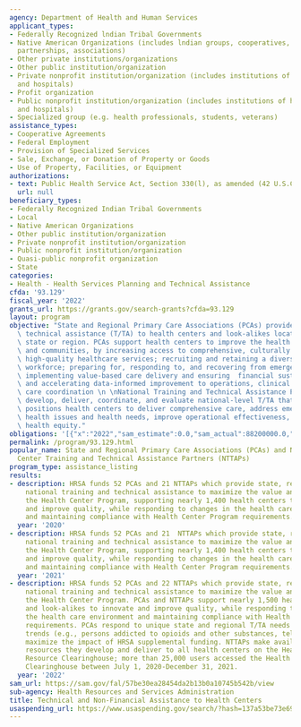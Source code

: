 ```yaml
---
agency: Department of Health and Human Services
applicant_types:
- Federally Recognized lndian Tribal Governments
- Native American Organizations (includes lndian groups, cooperatives, corporations,
  partnerships, associations)
- Other private institutions/organizations
- Other public institution/organization
- Private nonprofit institution/organization (includes institutions of higher education
  and hospitals)
- Profit organization
- Public nonprofit institution/organization (includes institutions of higher education
  and hospitals)
- Specialized group (e.g. health professionals, students, veterans)
assistance_types:
- Cooperative Agreements
- Federal Employment
- Provision of Specialized Services
- Sale, Exchange, or Donation of Property or Goods
- Use of Property, Facilities, or Equipment
authorizations:
- text: Public Health Service Act, Section 330(l), as amended (42 U.S.C 254b).
  url: null
beneficiary_types:
- Federally Recognized Indian Tribal Governments
- Local
- Native American Organizations
- Other public institution/organization
- Private nonprofit institution/organization
- Public nonprofit institution/organization
- Quasi-public nonprofit organization
- State
categories:
- Health - Health Services Planning and Technical Assistance
cfda: '93.129'
fiscal_year: '2022'
grants_url: https://grants.gov/search-grants?cfda=93.129
layout: program
objective: "State and Regional Primary Care Associations (PCAs) provide training and\
  \ technical assistance (T/TA) to health centers and look-alikes located in their\
  \ state or region. PCAs support health centers to improve the health of individuals\
  \ and communities, by increasing access to comprehensive, culturally competent,\
  \ high-quality healthcare services; recruiting and retaining a diverse healthcare\
  \ workforce; preparing for, responding to, and recovering from emergent health events;\
  \ implementing value-based care delivery and ensuring  financial sustainability;\
  \ and accelerating data-informed improvement to operations, clinical quality, and\
  \ care coordination \n \nNational Training and Technical Assistance Partners (NTTAPs)\
  \ develop, deliver, coordinate, and evaluate national-level T/TA that strategically\
  \ positions health centers to deliver comprehensive care, address emergent public\
  \ health issues and health needs, improve operational effectiveness, and advance\
  \ health equity."
obligations: '[{"x":"2022","sam_estimate":0.0,"sam_actual":88200000.0,"usa_spending_actual":5900801.0},{"x":"2023","sam_estimate":91800000.0,"sam_actual":0.0,"usa_spending_actual":2875369.0},{"x":"2024","sam_estimate":91800000.0,"sam_actual":0.0,"usa_spending_actual":144858211.64}]'
permalink: /program/93.129.html
popular_name: State and Regional Primary Care Associations (PCAs) and National Health
  Center Training and Technical Assistance Partners (NTTAPs)
program_type: assistance_listing
results:
- description: HRSA funds 52 PCAs and 21 NTTAPs which provide state, regional, and
    national training and technical assistance to maximize the value and impact of
    the Health Center Program, supporting nearly 1,400 health centers to innovate
    and improve quality, while responding to changes in the health care environment
    and maintaining compliance with Health Center Program requirements.
  year: '2020'
- description: HRSA funds 52 PCAs and 21  NTTAPs which provide state, regional, and
    national training and technical assistance to maximize the value and impact of
    the Health Center Program, supporting nearly 1,400 health centers to innovate
    and improve quality, while responding to changes in the health care environment
    and maintaining compliance with Health Center Program requirements.
  year: '2021'
- description: HRSA funds 52 PCAs and 22 NTTAPs which provide state, regional, and
    national training and technical assistance to maximize the value and impact of
    the Health Center Program. PCAs and NTTAPs support nearly 1,500 health centers
    and look-alikes to innovate and improve quality, while responding to changes in
    the health care environment and maintaining compliance with Health Center Program
    requirements. PCAs respond to unique state and regional T/TA needs based on health
    trends (e.g., persons addicted to opioids and other substances, telehealth), and
    maximize the impact of HRSA supplemental funding. NTTAPs make available the T/TA
    resources they develop and deliver to all health centers on the Health Center
    Resource Clearinghouse; more than 25,000 users accessed the Health Center Resource
    Clearinghouse between July 1, 2020-December 31, 2021.
  year: '2022'
sam_url: https://sam.gov/fal/57be30ea28454da2b13b0a10745b542b/view
sub-agency: Health Resources and Services Administration
title: Technical and Non-Financial Assistance to Health Centers
usaspending_url: https://www.usaspending.gov/search/?hash=137a53be73e6966762e955027d6369a5
---
```

